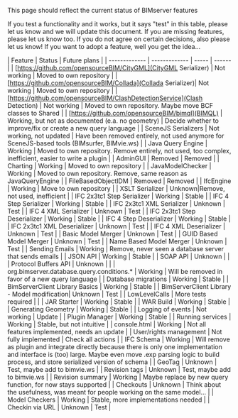 This page should reflect the current status of BIMserver features

If you test a functionality and it works, but it says "test" in this table, please let us know and we will update this document. If you are missing features, please let us know too. If you do not agree on certain decisions, also please let us know! If you want to adopt a feature, well you get the idea...

| Feature | Status | Future plans |
| ------------- | ------------- | ----- | ------ | 
| [https://github.com/opensourceBIM/CityGML](CityGML Serializer) | Not working | Moved to own repository |
| [https://github.com/opensourceBIM/Collada](Collada Serializer)| Not working | Moved to own repository |
| [https://github.com/opensourceBIM/ClashDetectionService](Clash Detection) | Not working | Moved to own repository. Maybe move BCF classes to Shared |
| [https://github.com/opensourceBIM/bimql](BIMQL) | Working, but not as documented (e.a. no geometry) | Decide whether to improve/fix or create a new query language |
| SceneJS Serializers | Not working, not updated | Have been removed entirely, not used anymore for SceneJS-based tools (BIMsurfer, BIMvie.ws) |
| Java Query Engine | Working | Moved to own repository. Remove entirely, not used, too complex, inefficient, easier to write a plugin |
| AdminGUI | Removed | Removed |
| Charting | Working | Moved to own repository |
| JavaModelChecker | Working | Moved to own repository. Remove, same reason as JavaQueryEngine |
| FileBasedObjectIDM | Removed | Removed |
| IfcEngine | Working | Move to own repository |
| XSLT Serializer | Unknown|Remove, not used, inefficient |
| IFC 2x3tc1 Step Serializer | Working | Stable |
| IFC 4 Step Serializer | Working | Stable |
| IFC 2x3tc1 XML Serializer | Unknown | Test |
| IFC 4 XML Serializer | Unknown | Test |
| IFC 2x3tc1 Step Deserializer | Working | Stable |
| IFC 4 Step Deserializer | Working | Stable |
| IFC 2x3tc1 XML Deserializer | Unknown | Test |
| IFC 4 XML Deserializer | Unknown | Test |
| Basic Model Merger | Unknown | Test |
| GUID Based Model Merger | Unknown | Test |
| Name Based Model Merger | Unknown | Test |
| Sending Emails | Working | Remove, never seen a database server that sends emails |
| JSON API | Working | Stable |
| SOAP API | Unknown | |
| Protocol Buffers API | Unknown | |
| org.bimserver.database.query.conditions.* | Working | Will be removed in favor of a new query language |
| Database migrations | Working | Stable |
| BimServerClient Library Basics | Working | Stable |
| BimServerClient Library - Model modification| Unknown | Test |
| LowLevelCalls | More tests required | |
| JAR Starter | Working | Stable |
| WAR Build | Working | Stable |
| Generating Geometry | Working | Stable |
| Logging of events | Not working | Update |
| Plugin Manager | Working | Stable |
| Running services | Working | Stable, but not intuitive |
| console.html | Working | Not all features implemented, needs an update |
| User/rights management | Not fully implemented | Check all actions |
| IFC Schema | Working | Will remove as plugin and integrate directly because there is only one implementation and interface is (too) large. Maybe even move .exp parsing logic to build process, and store serialized version of schema |
| GeoTag | Unknown | Test, maybe add to bimvie.ws |
| Revision tags | Unknown | Test, maybe add to bimvie.ws |
| Revision summary | Working | Maybe replace by new query function, for now stays supported |
| Checkouts | Unknown | Think about the usefulness, was meant for people working on the same model... |
| Model Checkers | Working | Stable, more implementations needed |
| Checkin via URL | Unknown | Test |